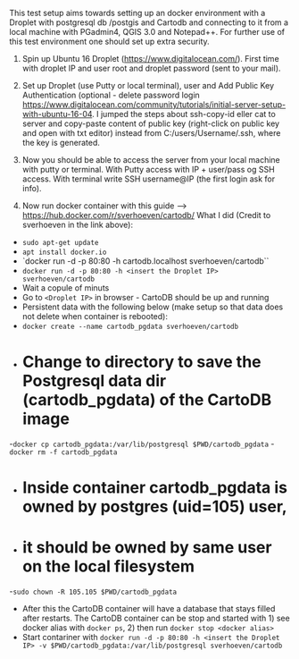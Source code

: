 This test setup aims towards setting up an docker environment with a Droplet with postgresql db /postgis and Cartodb and connecting to it from a local machine with PGadmin4, QGIS 3.0 and Notepad++. For further use of this test environment one should set up extra security.

1) Spin up Ubuntu 16 Droplet (https://www.digitalocean.com/). First time with droplet IP and user root and droplet password (sent to your mail).

2) Set up Droplet (use Putty or local terminal), user and Add Public Key Authentication (optional - delete password login https://www.digitalocean.com/community/tutorials/initial-server-setup-with-ubuntu-16-04. I jumped the steps about ssh-copy-id eller cat to server and copy-paste content of public key (right-click on public key and open with txt editor) instead from C:/users/Username/.ssh, where the key is generated.

3) Now you should be able to access the server from your local machine with putty or terminal. With Putty access with IP + user/pass og SSH access. With terminal write SSH username@IP (the first login ask for info).

4) Now run docker container with this guide --> https://hub.docker.com/r/sverhoeven/cartodb/
What I did (Credit to sverhoeven in the link above):
- `sudo apt-get update`
- `apt install docker.io`
- `docker run -d -p 80:80 -h cartodb.localhost sverhoeven/cartodb``
- `docker run -d -p 80:80 -h <insert the Droplet IP> sverhoeven/cartodb`
- Wait a copule of minuts
- Go to `<Droplet IP>` in browser - CartoDB should be up and running
- Persistent data with the following below (make setup so that data does not delete when container is rebooted):
- `docker create --name cartodb_pgdata sverhoeven/cartodb`
- # Change to directory to save the Postgresql data dir (cartodb_pgdata) of the CartoDB image
-`docker cp cartodb_pgdata:/var/lib/postgresql $PWD/cartodb_pgdata`
-`docker rm -f cartodb_pgdata`
- # Inside container cartodb_pgdata is owned by postgres (uid=105) user,
- # it should be owned by same user on the local filesystem
-`sudo chown -R 105.105 $PWD/cartodb_pgdata`
- After this the CartoDB container will have a database that stays filled after restarts. The CartoDB container can be stop and started with 1) see docker alias with `docker ps`, 2) then run `docker stop <docker alias>`
- Start contariner with `docker run -d -p 80:80 -h <insert the Droplet IP> -v $PWD/cartodb_pgdata:/var/lib/postgresql sverhoeven/cartodb`

